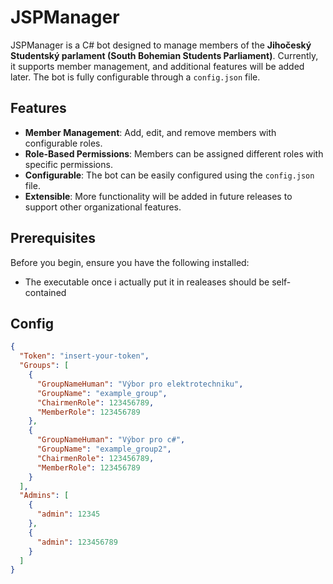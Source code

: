 # JSPManager

JSPManager is a C# bot designed to manage members of the **Jihočeský Studentský parlament (South Bohemian Students Parliament)**. Currently, it supports member management, and additional features will be added later. The bot is fully configurable through a `config.json` file.

## Features

- **Member Management**: Add, edit, and remove members with configurable roles.
- **Role-Based Permissions**: Members can be assigned different roles with specific permissions.
- **Configurable**: The bot can be easily configured using the `config.json` file.
- **Extensible**: More functionality will be added in future releases to support other organizational features.

## Prerequisites

Before you begin, ensure you have the following installed:

- The executable once i actually put it in realeases should be self-contained

## Config
```json
{
  "Token": "insert-your-token",
  "Groups": [
    {
      "GroupNameHuman": "Výbor pro elektrotechniku",
      "GroupName": "example_group",
      "ChairmenRole": 123456789,
      "MemberRole": 123456789
    },
    {
      "GroupNameHuman": "Výbor pro c#",
      "GroupName": "example_group2",
      "ChairmenRole": 123456789,
      "MemberRole": 123456789
    }
  ],
  "Admins": [
    {
      "admin": 12345
    },
    {
      "admin": 123456789
    }
  ]
}
```
